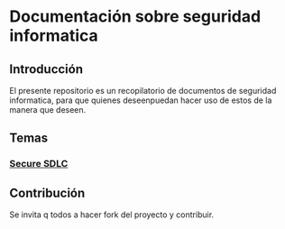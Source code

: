 # Documentación sobre seguridad informatica
## Introducción
El presente repositorio es un recopilatorio de documentos de seguridad informatica, para que quienes deseenpuedan hacer uso de estos de la manera que deseen.

## Temas
### [ Secure SDLC](temas/sdlc/sdlc.md)

## Contribución
Se invita q todos a hacer fork del proyecto y contribuir.
